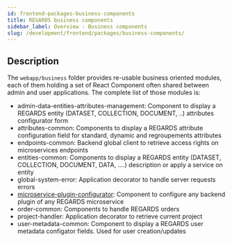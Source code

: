 ```yaml
---
id: frontend-packages-business-components
title: REGARDS business components
sidebar_label: Overview - Business components 
slug: /development/frontend/packages/business-components/
---
```



## Description

The `webapp/business` folder provides re-usable business oriented modules, each of them holding a set of React Component often shared between admin and user applications. The complete list of those modules is:
 - admin-data-entities-attributes-management: Component to display a REGARDS entity (DATASET, COLLECTION, DOCUMENT, ..) attributes configurator form 
 - attributes-common: Components to display a REGARDS attribute configuration field for standard, dynamic and regroupements attributes
 - endpoints-common: Backend global client to retrieve access rights on microservices endpoints 
 - entities-common: Components to display a REGARDS entity (DATASET, COLLECTION, DOCUMENT, DATA, ....) description or apply a service on entity
 - global-system-error: Application decorator to handle server requests errors
 - [microservice-plugin-configurator](../business-components/microservice-plugin-configurator/): Component to configure any backend plugin of any REGARDS microservice 
 - order-common: Components to handle REGARDS orders
 - project-handler: Application decorator to retrieve current project 
 - user-metadata-common: Component to display a REGARDS user metadata configator fields. Used for user creation/updates
 